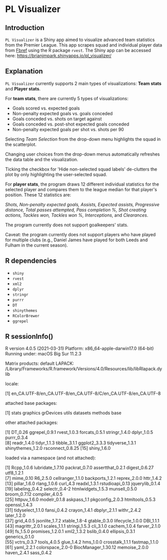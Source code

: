 # PL Visualizer

## Introduction
`PL Visualizer` is a Shiny app aimed to visualize advanced team statistics from the Premier League. This app scrapes squad and individual player data from [Fbref](https://fbref.com/en/comps/9/Premier-League-Stats) using the R package `rvest`. The Shiny app can be accessed here: https://brianjmpark.shinyapps.io/pl_visualizer/

## Explanation
`PL Visualizer` currently supports 2 main types of visualizations: **Team stats** and **Player stats**. 

For **team stats**, there are currently 5 types of visualizations:
* Goals scored vs. expected goals
* Non-penalty expected goals vs. goals conceded
* Goals conceded vs. shots on target against
* Goals conceded vs. post-shot expected goals conceded
* Non-penalty expected goals per shot vs. shots per 90

Selecting *Team Selection* from the drop-down menu highlights the squad in the scatterplot.

Changing user choices from the drop-down menus automatically refreshes the data table and the visualization.

Ticking the checkbox for 'Hide non-selected squad labels' de-clutters the plot by only highlighting the user-selected squad.

For **player stats**, the program draws 12 different individual statistics for the selected player and compares them to the league median for that player's position. These 12 statistics are: 

*Shots, Non-penalty expected goals, Assists, Expected assists, Progressive distance, Total passes attempted, Pass completion %, Shot creating actions, Tackles won, Tackles won %, Interceptions*, and *Clearances*. 

The program currently does not support goalkeepers' stats.

Caveat: the program currently does not support players who have played for multiple clubs (e.g., Daniel James have played for both Leeds and Fulham in the current season). 

## R dependencies
* `shiny`
* `rvest`
* `xml2`
* `dplyr`
* `stringr`
* `purrr`
* `DT`
* `shinythemes`
* `RColorBrewer`
* `ggrepel`

## R sessionInfo()

R version 4.0.5 (2021-03-31)
Platform: x86_64-apple-darwin17.0 (64-bit)
Running under: macOS Big Sur 11.2.3

Matrix products: default
LAPACK: /Library/Frameworks/R.framework/Versions/4.0/Resources/lib/libRlapack.dylib

locale:

[1] en_CA.UTF-8/en_CA.UTF-8/en_CA.UTF-8/C/en_CA.UTF-8/en_CA.UTF-8

attached base packages:

[1] stats     graphics  grDevices utils     datasets  methods   base     

other attached packages:

 [1] DT_0.26           ggrepel_0.9.1     rvest_1.0.3       forcats_0.5.1     stringr_1.4.0     dplyr_1.0.5       purrr_0.3.4      
 [8] readr_1.4.0       tidyr_1.1.3       tibble_3.1.1      ggplot2_3.3.3     tidyverse_1.3.1   shinythemes_1.2.0 rsconnect_0.8.25 
[15] shiny_1.6.0      

loaded via a namespace (and not attached):

 [1] Rcpp_1.0.6          lubridate_1.7.10    packrat_0.7.0       assertthat_0.2.1    digest_0.6.27       utf8_1.2.1         
 [7] mime_0.10           R6_2.5.0            cellranger_1.1.0    backports_1.2.1     reprex_2.0.0        httr_1.4.2         
[13] pillar_1.6.0        rlang_1.0.6         curl_4.3            readxl_1.3.1        rstudioapi_0.13     jquerylib_0.1.4    
[19] labeling_0.4.2      selectr_0.4-2       htmlwidgets_1.5.3   munsell_0.5.0       broom_0.7.12        compiler_4.0.5     
[25] httpuv_1.6.0        modelr_0.1.8        askpass_1.1         pkgconfig_2.0.3     htmltools_0.5.3     openssl_1.4.3      
[31] tidyselect_1.1.0    fansi_0.4.2         crayon_1.4.1        dbplyr_2.1.1        withr_2.4.2         later_1.2.0        
[37] grid_4.0.5          jsonlite_1.7.2      xtable_1.8-4        gtable_0.3.0        lifecycle_1.0.0     DBI_1.1.1          
[43] magrittr_2.0.1      scales_1.1.1        stringi_1.5.3       cli_3.1.0           cachem_1.0.4        farver_2.1.0       
[49] fs_1.5.0            promises_1.2.0.1    xml2_1.3.2          bslib_0.4.0         ellipsis_0.3.1      generics_0.1.0     
[55] vctrs_0.3.7         tools_4.0.5         glue_1.4.2          hms_1.0.0           crosstalk_1.1.1     fastmap_1.1.0      
[61] yaml_2.2.1          colorspace_2.0-0    BiocManager_1.30.12 memoise_2.0.0       haven_2.4.1         sass_0.4.2 
